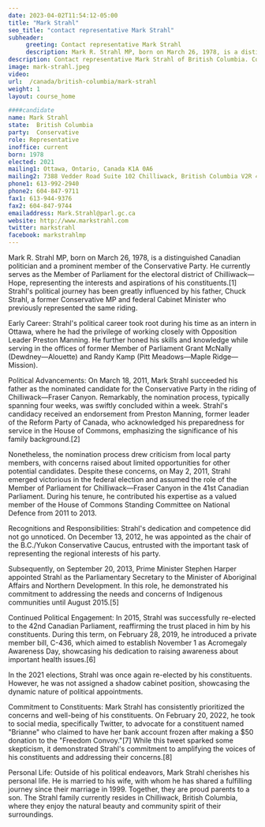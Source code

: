 ```yaml
---
date: 2023-04-02T11:54:12-05:00
title: "Mark Strahl"
seo_title: "contact representative Mark Strahl"
subheader:
     greeting: Contact representative Mark Strahl
     description: Mark R. Strahl MP, born on March 26, 1978, is a distinguished Canadian politician and a prominent member of the Conservative Party. He currently serves as the Member of Parliament for the electoral district of Chilliwack—Hope, representing the interests and aspirations of his constituents.[1] Strahl's political journey has been greatly influenced by his father, Chuck Strahl, a former Conservative MP and federal Cabinet Minister who previously represented the same riding.
description: Contact representative Mark Strahl of British Columbia. Contact information for Mark Strahl includes email address, phone number, and mailing address.
image: mark-strahl.jpeg
video:
url:  /canada/british-columbia/mark-strahl
weight: 1
layout: course_home

####candidate
name: Mark Strahl
state:	British Columbia
party:	Conservative
role: Representative
inoffice: current
born: 1978
elected: 2021
mailing1: Ottawa, Ontario, Canada K1A 0A6
mailing2: 7388 Vedder Road Suite 102 Chilliwack, British Columbia V2R 4E4
phone1: 613-992-2940
phone2: 604-847-9711
fax1: 613-944-9376
fax2: 604-847-9744
emailaddress: Mark.Strahl@parl.gc.ca
website: http://www.markstrahl.com
twitter: markstrahl
facebook: markstrahlmp
---
```


Mark R. Strahl MP, born on March 26, 1978, is a distinguished Canadian politician and a prominent member of the Conservative Party. He currently serves as the Member of Parliament for the electoral district of Chilliwack—Hope, representing the interests and aspirations of his constituents.[1] Strahl's political journey has been greatly influenced by his father, Chuck Strahl, a former Conservative MP and federal Cabinet Minister who previously represented the same riding.

Early Career:
Strahl's political career took root during his time as an intern in Ottawa, where he had the privilege of working closely with Opposition Leader Preston Manning. He further honed his skills and knowledge while serving in the offices of former Member of Parliament Grant McNally (Dewdney—Alouette) and Randy Kamp (Pitt Meadows—Maple Ridge—Mission).

Political Advancements:
On March 18, 2011, Mark Strahl succeeded his father as the nominated candidate for the Conservative Party in the riding of Chilliwack—Fraser Canyon. Remarkably, the nomination process, typically spanning four weeks, was swiftly concluded within a week. Strahl's candidacy received an endorsement from Preston Manning, former leader of the Reform Party of Canada, who acknowledged his preparedness for service in the House of Commons, emphasizing the significance of his family background.[2]

Nonetheless, the nomination process drew criticism from local party members, with concerns raised about limited opportunities for other potential candidates. Despite these concerns, on May 2, 2011, Strahl emerged victorious in the federal election and assumed the role of the Member of Parliament for Chilliwack—Fraser Canyon in the 41st Canadian Parliament. During his tenure, he contributed his expertise as a valued member of the House of Commons Standing Committee on National Defence from 2011 to 2013.

Recognitions and Responsibilities:
Strahl's dedication and competence did not go unnoticed. On December 13, 2012, he was appointed as the chair of the B.C./Yukon Conservative Caucus, entrusted with the important task of representing the regional interests of his party.

Subsequently, on September 20, 2013, Prime Minister Stephen Harper appointed Strahl as the Parliamentary Secretary to the Minister of Aboriginal Affairs and Northern Development. In this role, he demonstrated his commitment to addressing the needs and concerns of Indigenous communities until August 2015.[5]

Continued Political Engagement:
In 2015, Strahl was successfully re-elected to the 42nd Canadian Parliament, reaffirming the trust placed in him by his constituents. During this term, on February 28, 2019, he introduced a private member bill, C-436, which aimed to establish November 1 as Acromegaly Awareness Day, showcasing his dedication to raising awareness about important health issues.[6]

In the 2021 elections, Strahl was once again re-elected by his constituents. However, he was not assigned a shadow cabinet position, showcasing the dynamic nature of political appointments.

Commitment to Constituents:
Mark Strahl has consistently prioritized the concerns and well-being of his constituents. On February 20, 2022, he took to social media, specifically Twitter, to advocate for a constituent named "Brianne" who claimed to have her bank account frozen after making a $50 donation to the "Freedom Convoy."[7] While this tweet sparked some skepticism, it demonstrated Strahl's commitment to amplifying the voices of his constituents and addressing their concerns.[8]

Personal Life:
Outside of his political endeavors, Mark Strahl cherishes his personal life. He is married to his wife, with whom he has shared a fulfilling journey since their marriage in 1999. Together, they are proud parents to a son. The Strahl family currently resides in Chilliwack, British Columbia, where they enjoy the natural beauty and community spirit of their surroundings.
